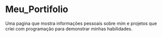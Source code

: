 # Meu_Portifolio
Uma pagina que mostra informações pessoais sobre mim e projetos que criei com programação para demonstrar minhas habilidades.
